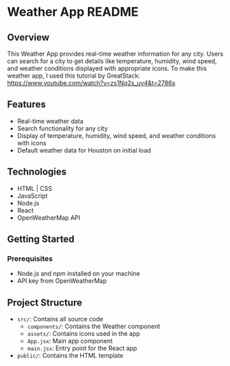 # Weather App README

## Overview

This Weather App provides real-time weather information for any city. Users can search for a city to get details like temperature, humidity, wind speed, and weather conditions displayed with appropriate icons. To make this weather app, I used this tutorial by GreatStack: https://www.youtube.com/watch?v=zs1Nq2s_uy4&t=2786s

## Features

- Real-time weather data
- Search functionality for any city
- Display of temperature, humidity, wind speed, and weather conditions with icons
- Default weather data for Houston on initial load

## Technologies

- HTML | CSS
- JavaScript
- Node.js
- React
- OpenWeatherMap API

## Getting Started

### Prerequisites

- Node.js and npm installed on your machine
- API key from OpenWeatherMap

## Project Structure

- `src/`: Contains all source code
  - `components/`: Contains the Weather component
  - `assets/`: Contains icons used in the app
  - `App.jsx`: Main app component
  - `main.jsx`: Entry point for the React app
- `public/`: Contains the HTML template
```
